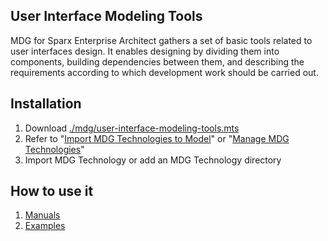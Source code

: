 
## User Interface Modeling Tools

MDG for Sparx Enterprise Architect gathers a set of basic tools related to user interfaces design. It enables designing by dividing them into components, building dependencies between them, and describing the requirements according to which development work should be carried out.

## Installation

1. Download [./mdg/user-interface-modeling-tools.mts](./mdg/)
2. Refer to "[Import MDG Technologies to Model](https://sparxsystems.com/enterprise_architect_user_guide/17.0/modeling_frameworks/importmdgtechnologies.html)" or "[Manage MDG Technologies](https://sparxsystems.com/enterprise_architect_user_guide/17.0/modeling_frameworks/manage_mdg_technologies.html)"
3. Import MDG Technology or add an MDG Technology directory

## How to use it

1. [Manuals](./docs/en/definitions/readme.md)
2. [Examples](./docs/en/examples/readme.md)